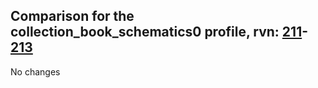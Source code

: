 ## Comparison for the collection_book_schematics0 profile, rvn: [211](https://github.com/PRO100KatYT/FortniteProfileRevisions/tree/main/profiles/collection_book_schematics0/211%20collection_book_schematics0.json)-[213](https://github.com/PRO100KatYT/FortniteProfileRevisions/tree/main/profiles/collection_book_schematics0/213%20collection_book_schematics0.json)

No changes
